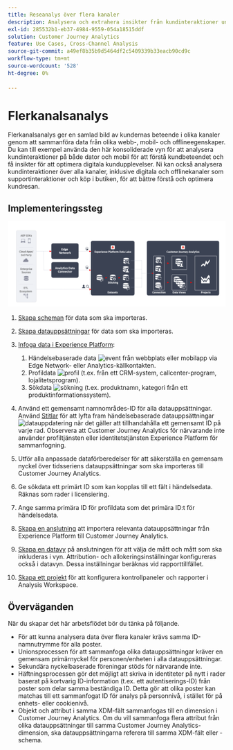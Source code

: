 ```yaml
---
title: Reseanalys över flera kanaler
description: Analysera och extrahera insikter från kundinteraktioner under hela kundresan.
exl-id: 285532b1-eb37-4984-9559-054a18515ddf
solution: Customer Journey Analytics
feature: Use Cases, Cross-Channel Analysis
source-git-commit: a49ef8b35b9d5464df2c5409339b33eacb90cd9c
workflow-type: tm+mt
source-wordcount: '528'
ht-degree: 0%

---
```


# Flerkanalsanalys

Flerkanalsanalys ger en samlad bild av kundernas beteende i olika kanaler genom att sammanföra data från olika webb-, mobil- och offlineegenskaper. Du kan till exempel använda den här konsoliderade vyn för att analysera kundinteraktioner på både dator och mobil för att förstå kundbeteendet och få insikter för att optimera digitala kundupplevelser. Ni kan också analysera kundinteraktioner över alla kanaler, inklusive digitala och offlinekanaler som supportinteraktioner och köp i butiken, för att bättre förstå och optimera kundresan.

## Implementeringssteg

![Flöde för implementeringssteg enligt beskrivningen i det här avsnittet.](../assets/cca-architecture.png)

1. [Skapa scheman](https://experienceleague.adobe.com/docs/experience-platform/xdm/tutorials/create-schema-ui.html) för data som ska importeras.
1. [Skapa datauppsättningar](https://experienceleague.adobe.com/docs/platform-learn/tutorials/data-ingestion/create-datasets-and-ingest-data.html) för data som ska importeras.
1. [Infoga data i Experience Platform](https://experienceleague.adobe.com/docs/platform-learn/tutorials/data-ingestion/understanding-data-ingestion.html):
   1. Händelsebaserade data ![event](https://spectrum.adobe.com/static/icons/workflow_18/Smock_Events_18_N.svg) från webbplats eller mobilapp via Edge Network- eller Analytics-källkontakten.
   2. Profildata ![profil](https://spectrum.adobe.com/static/icons/workflow_18/Smock_User_18_N.svg) (t.ex. från ett CRM-system, callcenter-program, lojalitetsprogram).
   3. Sökdata ![sökning](https://spectrum.adobe.com/static/icons/workflow_18/Smock_Search_18_N.svg) (t.ex. produktnamn, kategori från ett produktinformationssystem).

1. Använd ett gemensamt namnområdes-ID för alla datauppsättningar. Använd [Stitlar](../../stitching/overview.md) för att lyfta fram händelsebaserade datauppsättningar ![datauppdatering](https://spectrum.adobe.com/static/icons/workflow_18/Smock_DataRefresh_18_N.svg) när det gäller att tillhandahålla ett gemensamt ID på varje rad. Observera att Customer Journey Analytics för närvarande inte använder profiltjänsten eller identitetstjänsten Experience Platform för sammanfogning.
1. Utför alla anpassade dataförberedelser för att säkerställa en gemensam nyckel över tidsseriens datauppsättningar som ska importeras till Customer Journey Analytics.
1. Ge sökdata ett primärt ID som kan kopplas till ett fält i händelsedata. Räknas som rader i licensiering.
1. Ange samma primära ID för profildata som det primära ID:t för händelsedata.
1. [Skapa en anslutning](../../connections/overview.md) att importera relevanta datauppsättningar från Experience Platform till Customer Journey Analytics.
1. [Skapa en datavy](/help/data-views/create-dataview.md) på anslutningen för att välja de mått och mått som ska inkluderas i vyn. Attribution- och allokeringsinställningar konfigureras också i datavyn. Dessa inställningar beräknas vid rapporttillfället.
1. [Skapa ett projekt](/help/analysis-workspace/home.md) för att konfigurera kontrollpaneler och rapporter i Analysis Workspace.

## Överväganden

När du skapar det här arbetsflödet bör du tänka på följande.

* För att kunna analysera data över flera kanaler krävs samma ID-namnutrymme för alla poster.
* Unionsprocessen för att sammanfoga olika datauppsättningar kräver en gemensam primärnyckel för personen/enheten i alla datauppsättningar.
* Sekundära nyckelbaserade föreningar stöds för närvarande inte.
* Häftningsprocessen gör det möjligt att skriva in identiteter på nytt i rader baserat på kortvarig ID-information (t.ex. ett autentiserings-ID) från poster som delar samma beständiga ID. Detta gör att olika poster kan matchas till ett sammanfogat ID för analys på personnivå, i stället för på enhets- eller cookienivå.
* Objekt och attribut i samma XDM-fält sammanfogas till en dimension i Customer Journey Analytics. Om du vill sammanfoga flera attribut från olika datauppsättningar till samma Customer Journey Analytics-dimension, ska datauppsättningarna referera till samma XDM-fält eller -schema.

